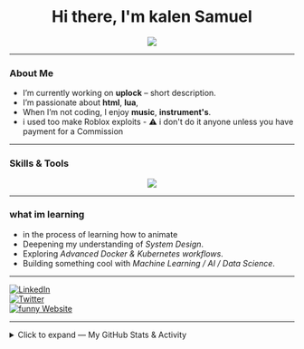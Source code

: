 <div align="center">
  <h1>Hi there, I'm kalen Samuel </h1>
  <p>
    <img src="https://readme-typing-svg.herokuapp.com/?font=Inter&size=48&center=true&vCenter=true&width=500&height=70&color=4493F8&duration=4000&lines=Hi+There!+I%27m+selensky+.;+Welcome+to+my+GitHub+Profile!" />
  </p>
</div>

---

###  About Me

- I’m currently working on **uplock** – short description.  
- I’m passionate about **html**, **lua**, 
- When I’m not coding, I enjoy **music**, **instrument's**.  
- i used too make Roblox exploits - ⚠️ i don't do it anyone unless you have payment for a Commission
---

###  Skills & Tools

<p align="center">
  <img src="https://skillicons.dev/icons?i=python,js,react,nodejs,html,css,git,linux,aws,postgres" />
</p>

---
### what im learning 
- in the process of learning how to animate
- Deepening my understanding of *System Design*.  
- Exploring *Advanced Docker & Kubernetes workflows*.  
- Building something cool with *Machine Learning / AI / Data Science*.
  
---

[![LinkedIn](https://img.shields.io/badge/LinkedIn-0077B5?style=for-the-badge&logo=linkedin&logoColor=white)](https://linkedin.com/in/samuel-undefined-759328384?trk=contact-info)  
[![Twitter](https://img.shields.io/badge/Twitter-1DA1F2?style=for-the-badge&logo=twitter&logoColor=white)](https://twitter.com/selenskyski)  
[![funny Website](https://img.shields.io/badge/Website-333333?style=for-the-badge&logo=aboutme&logoColor=white)](https://selenskyski.github.io/selenskyski/)  

---

<details>
  <summary> Click to expand — My GitHub Stats & Activity</summary>

  <!-- GitHub readme stats - replace `selenskyski` with your username if different -->
  <p align="center">
    <img alt="Kalen's GitHub Stats" src="https://github-readme-stats.vercel.app/api?username=selenskyski&show_icons=true&count_private=true&include_all_commits=true" />
  </p>

  <!-- Top languages -->
  <p align="center">
    <img alt="Top Languages" src="https://github-readme-stats.vercel.app/api/top-langs/?username=selenskyski&hide=css,html&layout=compact" />
  </p>

  <!-- Contribution graph / activity (if you want the snake or activity graph, add the action that produces it) -->
  <p align="center">
    <img alt="Contribution Graph" src="https://github-readme-activity-graph.cyclic.app/graph?username=selenskyski&theme=github" />
  </p>

  
